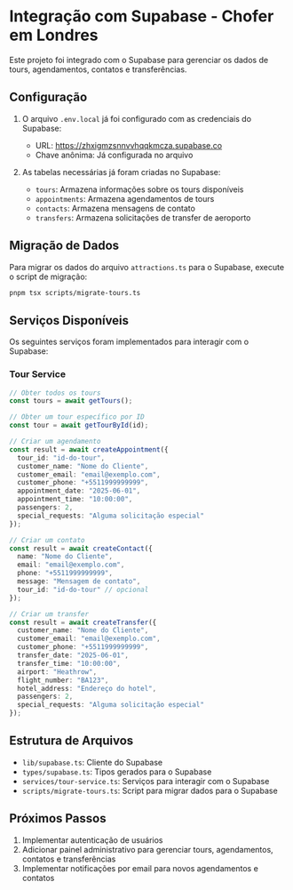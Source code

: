 # Integração com Supabase - Chofer em Londres

Este projeto foi integrado com o Supabase para gerenciar os dados de tours, agendamentos, contatos e transferências.

## Configuração

1. O arquivo `.env.local` já foi configurado com as credenciais do Supabase:
   - URL: https://zhxigmzsnnvvhqqkmcza.supabase.co
   - Chave anônima: Já configurada no arquivo

2. As tabelas necessárias já foram criadas no Supabase:
   - `tours`: Armazena informações sobre os tours disponíveis
   - `appointments`: Armazena agendamentos de tours
   - `contacts`: Armazena mensagens de contato
   - `transfers`: Armazena solicitações de transfer de aeroporto

## Migração de Dados

Para migrar os dados do arquivo `attractions.ts` para o Supabase, execute o script de migração:

```bash
pnpm tsx scripts/migrate-tours.ts
```

## Serviços Disponíveis

Os seguintes serviços foram implementados para interagir com o Supabase:

### Tour Service

```typescript
// Obter todos os tours
const tours = await getTours();

// Obter um tour específico por ID
const tour = await getTourById(id);

// Criar um agendamento
const result = await createAppointment({
  tour_id: "id-do-tour",
  customer_name: "Nome do Cliente",
  customer_email: "email@exemplo.com",
  customer_phone: "+5511999999999",
  appointment_date: "2025-06-01",
  appointment_time: "10:00:00",
  passengers: 2,
  special_requests: "Alguma solicitação especial"
});

// Criar um contato
const result = await createContact({
  name: "Nome do Cliente",
  email: "email@exemplo.com",
  phone: "+5511999999999",
  message: "Mensagem de contato",
  tour_id: "id-do-tour" // opcional
});

// Criar um transfer
const result = await createTransfer({
  customer_name: "Nome do Cliente",
  customer_email: "email@exemplo.com",
  customer_phone: "+5511999999999",
  transfer_date: "2025-06-01",
  transfer_time: "10:00:00",
  airport: "Heathrow",
  flight_number: "BA123",
  hotel_address: "Endereço do hotel",
  passengers: 2,
  special_requests: "Alguma solicitação especial"
});
```

## Estrutura de Arquivos

- `lib/supabase.ts`: Cliente do Supabase
- `types/supabase.ts`: Tipos gerados para o Supabase
- `services/tour-service.ts`: Serviços para interagir com o Supabase
- `scripts/migrate-tours.ts`: Script para migrar dados para o Supabase

## Próximos Passos

1. Implementar autenticação de usuários
2. Adicionar painel administrativo para gerenciar tours, agendamentos, contatos e transferências
3. Implementar notificações por email para novos agendamentos e contatos